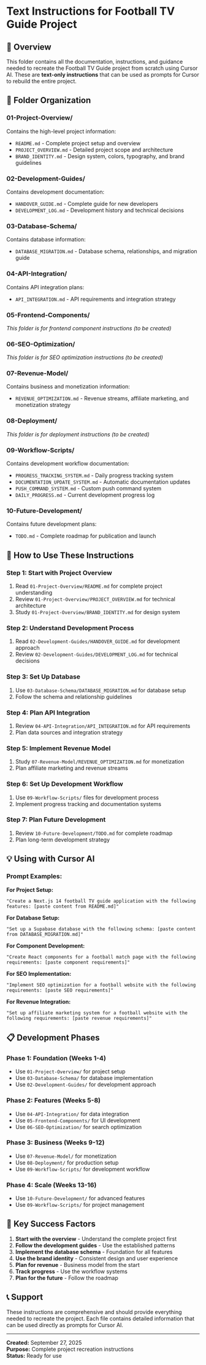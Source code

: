 # Text Instructions for Football TV Guide Project

## 🎯 Overview

This folder contains all the documentation, instructions, and guidance needed to recreate the Football TV Guide project from scratch using Cursor AI. These are **text-only instructions** that can be used as prompts for Cursor to rebuild the entire project.

## 📁 Folder Organization

### **01-Project-Overview/**
Contains the high-level project information:
- `README.md` - Complete project setup and overview
- `PROJECT_OVERVIEW.md` - Detailed project scope and architecture
- `BRAND_IDENTITY.md` - Design system, colors, typography, and brand guidelines

### **02-Development-Guides/**
Contains development documentation:
- `HANDOVER_GUIDE.md` - Complete guide for new developers
- `DEVELOPMENT_LOG.md` - Development history and technical decisions

### **03-Database-Schema/**
Contains database information:
- `DATABASE_MIGRATION.md` - Database schema, relationships, and migration guide

### **04-API-Integration/**
Contains API integration plans:
- `API_INTEGRATION.md` - API requirements and integration strategy

### **05-Frontend-Components/**
*This folder is for frontend component instructions (to be created)*

### **06-SEO-Optimization/**
*This folder is for SEO optimization instructions (to be created)*

### **07-Revenue-Model/**
Contains business and monetization information:
- `REVENUE_OPTIMIZATION.md` - Revenue streams, affiliate marketing, and monetization strategy

### **08-Deployment/**
*This folder is for deployment instructions (to be created)*

### **09-Workflow-Scripts/**
Contains development workflow documentation:
- `PROGRESS_TRACKING_SYSTEM.md` - Daily progress tracking system
- `DOCUMENTATION_UPDATE_SYSTEM.md` - Automatic documentation updates
- `PUSH_COMMAND_SYSTEM.md` - Custom push command system
- `DAILY_PROGRESS.md` - Current development progress log

### **10-Future-Development/**
Contains future development plans:
- `TODO.md` - Complete roadmap for publication and launch

## 🚀 How to Use These Instructions

### **Step 1: Start with Project Overview**
1. Read `01-Project-Overview/README.md` for complete project understanding
2. Review `01-Project-Overview/PROJECT_OVERVIEW.md` for technical architecture
3. Study `01-Project-Overview/BRAND_IDENTITY.md` for design system

### **Step 2: Understand Development Process**
1. Read `02-Development-Guides/HANDOVER_GUIDE.md` for development approach
2. Review `02-Development-Guides/DEVELOPMENT_LOG.md` for technical decisions

### **Step 3: Set Up Database**
1. Use `03-Database-Schema/DATABASE_MIGRATION.md` for database setup
2. Follow the schema and relationship guidelines

### **Step 4: Plan API Integration**
1. Review `04-API-Integration/API_INTEGRATION.md` for API requirements
2. Plan data sources and integration strategy

### **Step 5: Implement Revenue Model**
1. Study `07-Revenue-Model/REVENUE_OPTIMIZATION.md` for monetization
2. Plan affiliate marketing and revenue streams

### **Step 6: Set Up Development Workflow**
1. Use `09-Workflow-Scripts/` files for development process
2. Implement progress tracking and documentation systems

### **Step 7: Plan Future Development**
1. Review `10-Future-Development/TODO.md` for complete roadmap
2. Plan long-term development strategy

## 💡 Using with Cursor AI

### **Prompt Examples:**

**For Project Setup:**
```
"Create a Next.js 14 football TV guide application with the following features: [paste content from README.md]"
```

**For Database Setup:**
```
"Set up a Supabase database with the following schema: [paste content from DATABASE_MIGRATION.md]"
```

**For Component Development:**
```
"Create React components for a football match page with the following requirements: [paste component requirements]"
```

**For SEO Implementation:**
```
"Implement SEO optimization for a football website with the following requirements: [paste SEO requirements]"
```

**For Revenue Integration:**
```
"Set up affiliate marketing system for a football website with the following requirements: [paste revenue requirements]"
```

## 📋 Development Phases

### **Phase 1: Foundation (Weeks 1-4)**
- Use `01-Project-Overview/` for project setup
- Use `03-Database-Schema/` for database implementation
- Use `02-Development-Guides/` for development approach

### **Phase 2: Features (Weeks 5-8)**
- Use `04-API-Integration/` for data integration
- Use `05-Frontend-Components/` for UI development
- Use `06-SEO-Optimization/` for search optimization

### **Phase 3: Business (Weeks 9-12)**
- Use `07-Revenue-Model/` for monetization
- Use `08-Deployment/` for production setup
- Use `09-Workflow-Scripts/` for development workflow

### **Phase 4: Scale (Weeks 13-16)**
- Use `10-Future-Development/` for advanced features
- Use `09-Workflow-Scripts/` for project management

## 🎯 Key Success Factors

1. **Start with the overview** - Understand the complete project first
2. **Follow the development guides** - Use the established patterns
3. **Implement the database schema** - Foundation for all features
4. **Use the brand identity** - Consistent design and user experience
5. **Plan for revenue** - Business model from the start
6. **Track progress** - Use the workflow systems
7. **Plan for the future** - Follow the roadmap

## 📞 Support

These instructions are comprehensive and should provide everything needed to recreate the project. Each file contains detailed information that can be used directly as prompts for Cursor AI.

---

**Created:** September 27, 2025  
**Purpose:** Complete project recreation instructions  
**Status:** Ready for use

